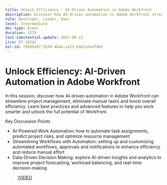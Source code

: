 ```yaml
---
title: Unlock Efficiency - AI-Driven Automation in Adobe Workfront
description: Discover how AI-driven automation in Adobe Workfront streamlines project management, boosts efficiency, and supports smarter, data-driven decisions.
role: Developer, Leader, User
level: Intermediate
doc-type: Event
duration: 3379
last-substantial-update: 2025-06-12
jira: KT-18241
exl-id: 7d8d5e87-52d9-4b4a-a123-b9e2a3e4f065
---
```

# Unlock Efficiency: AI-Driven Automation in Adobe Workfront

In this session, discover how AI-driven automation in Adobe Workfront can streamline project management, eliminate manual tasks and boost overall efficiency. Learn best practices and advanced features to help you work smarter and unlock the full potential of Workfront. 

Key Discussion Points

* AI-Powered Work Automation: how to automate task assignments, predict project risks, and optimize resource management 
* Streamlining Workflows with Automation: setting up and customizing automated workflows, approvals and notifications to enhance efficiency and reduce manual effort 
* Data-Driven Decision Making: explore AI-driven insights and analytics to improve project forecasting, workload balancing, and real-time decision-making

>[!VIDEO](https://video.tv.adobe.com/v/3463352/?learn=on&enablevpops)
